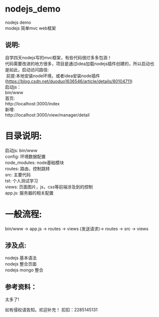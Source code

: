 # nodejs_demo
nodejs demo</br>
modejs 简单mvc web框架

## 说明:
  自学四天nodejs写的mvc框架，有些代码很烂多多包涵！</br>
  代码需要改进的地方很多，项目是通过idea加载nodejs插件创建的，所以启动也是如此，启动访问路径:</br>
  前提:本地安装node环境，或者idea安装node插件(https://blog.csdn.net/duoduo1636546/article/details/80104711)</br>
  启动js：</br>
  bin/www</br>
  首页:</br>
  http://localhost:3000/index</br>
  新增:</br>
  http://localhost:3000/view/manager/detail</br>
  # 目录说明:
  启动js:  bin/www</br>
  config:  环境数据配置</br>
  node_modules:  node基础模块</br>
  routes:  路由，控制跳转</br>
  src:  主要代码</br>
  tst:  个人测试学习</br>
  views:  页面图片，js，css等前端涉及到的控制</br>
  app.js:  服务器的相关配置</br>
  # 一般流程:
  bin/www -> app.js -> routes -> views (发送请求)-> routes -> src -> views
  
## 涉及点:
  nodejs 基本语法</br>
  nodejs 整合页面</br>
  nodejs mongo 整合</br>

## 参考资料：
太多了!</br>

如有侵权请告知。欢迎补充！
扣扣：2285145131
